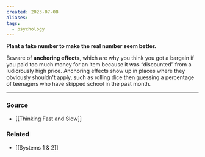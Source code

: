 ```yaml
---
created: 2023-07-08
aliases: 
tags:
  - psychology
---
```

**Plant a fake number to make the real number seem better.**

Beware of **anchoring effects**, which are why you think you got a bargain if you paid too much money for an item because it was “discounted” from a ludicrously high price. Anchoring effects show up in places where they obviously shouldn't apply, such as rolling dice then guessing a percentage of teenagers who have skipped school in the past month.

---

### Source
- [[Thinking Fast and Slow]]

### Related
- [[Systems 1 & 2]]